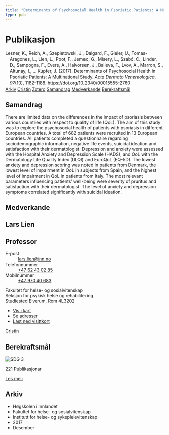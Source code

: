 ```yaml
---
title: "Determinants of Psychosocial Health in Psoriatic Patients: A Multi­national Study"
type: pub
---
```

<h1>Publikasjon</h1>
<article id="csl-bib-container-5UWATQ4G" class="csl-bib-container">
  <div class="csl-bib-body" style="line-height: 1.35; padding-left: 1em; text-indent:-1em;">
  <div class="csl-entry">Lesner, K., Reich, A., Szepietowski, J., Dalgard, F., Gieler, U., Tomas-Aragones, L., Lien, L., Poot, F., Jemec, G., Misery, L., Szab&#xF3;, C., Linder, D., Sampogna, F., Evers, A., Halvorsen, J., Balieva, F., Lvov, A., Marron, S., Altunay, I., &#x2026; Kupfer, J. (2017). Determinants of Psychosocial Health in Psoriatic Patients: A Multi&#xAD;national Study. <i>Acta Dermato Venereologica</i>, <i>97</i>(10), 1182&#x2013;1188. <a href="https://doi.org/10.2340/00015555-2760">https://doi.org/10.2340/00015555-2760</a></div>
</div>
  <div class="csl-bib-buttons">
    <a href="#taxonomy-article-5UWATQ4G" class="csl-bib-button">Arkiv</a>
    <a href="https://app.cristin.no/results/show.jsf?id=1525138" alt="Cristin URL" class="csl-bib-button">Cristin</a>
    <a href="http://zotero.org/groups/5022929/items/5UWATQ4G" alt="Zotero URL" class="csl-bib-button">Zotero</a>
    <a href="#abstract-article-5UWATQ4G" class="csl-bib-button">Samandrag</a>
    <a href="#contributors-article-5UWATQ4G" class="csl-bib-button">Medverkande</a>
    <a href="#sdg-article-5UWATQ4G" class="csl-bib-button">Berekraftsmål</a>
  </div>
  <div id="csl-bib-meta-container-5UWATQ4G"></div>
</article>
<div id="csl-bib-meta-5UWATQ4G" class="csl-bib-meta">
  <article id="abstract-article-5UWATQ4G" class="abstract-article">
    <h1>Samandrag</h1>
    There are limited data on the differences in the impact 
of psoriasis between various countries with respect 
to quality of life (QoL). The aim of this study was to 
explore the psychosocial health of patients with psoriasis 
in different European countries. A total of 682 
patients were recruited in 13 European countries. All 
patients completed a questionnaire regarding sociodemographic 
information, negative life events, suicidal 
ideation and satisfaction with their dermatologist. 
Depression and anxiety were assessed with the Hospital 
Anxiety and Depression Scale (HADS), and QoL 
with the Dermatology Life Quality Index (DLQI) and 
EuroQoL (EQ-5D). The lowest anxiety and depression 
scoring was noted in patients from Denmark, the lowest 
level of impairment in QoL in subjects from Spain, 
and the highest level of impairment in QoL in patients 
from Italy. The most relevant parameters influencing 
patients’ well-being were severity of pruritus and satisfaction 
with their dermatologist. The level of anxiety 
and depression symptoms correlated significantly with 
suicidal ideation.
  </article>
  <article id="contributors-article-5UWATQ4G" class="contributors-article">
    <h1>Medverkande</h1>
    <div class="personas">
<div class="vrtx-hinn-person-card">
<div class="photo">
<i class="lar la-user-circle missing-person"></i>
</div>
<div class="info">
<hgroup><h1>Lars Lien</h1>
<h2>Professor</h2>
</hgroup><dl>
<dt>E-post</dt>
<dd>
<a href="mailto:lars.lien@inn.no">lars.lien@inn.no</a>
</dd>
<dt>Telefonnummer</dt>
<dd><a href="tel:+4762430285">
+47 62 43 02 85
</a></dd>
<dt>Mobilnummer</dt>
<dd><a href="tel:+4797040683">
+47 970 40 683
</a></dd>
</dl>
<p>
Fakultet for helse- og sosialvitenskap<br>
Seksjon for psykisk helse og rehabilitering<br>
Studiested Elverum,
Rom 4L3202
</p>
<ul class="vrtx-hinn-links">
<li><a href="https://www.google.com/maps?q=60.88177,11.53669">Vis i kart</a></li>
<li><a href="https://www.inn.no/finn-en-ansatt/lars-lien.html#vrtx-hinn-addresses">Se adresser</a></li>
<li><a href="https://www.inn.no/finn-en-ansatt/lars-lien.html?vrtx=vcf">Last ned visittkort</a></li>
</ul>
</div>
</div>
<a href="https://app.cristin.no/persons/show.jsf?id=14287" alt="Cristin URL" class="personas-cristin">Cristin</a>
</div>
  </article>
  <article id="sdg-article-5UWATQ4G" class="sdg-article">
    <h1>Berekraftsmål</h1>
    <div class="sdg-container"><div id="sdg3" class="sdg">
<img src="{{< params subfolder >}}images/sdg/sdg03_no.png" class="image" alt="SDG 3">
<div class="sdg-overlay">
<p class="sdg-publication-count"><span>221</span> Publikasjonar</p>
<p><a href="https://www.fn.no/om-fn/fns-baerekraftsmaal/god-helse-og-livskvalitet?lang=nno-NO" class="sdg-read-more">Les meir</a></p>
</div>
</div></div>
  </article>
  <article id="taxonomy-article-5UWATQ4G" class="taxonomy-article">
    <h1>Arkiv</h1>
    <ul>
      <li>Høgskolen i Innlandet</li>
      <li>Fakultet for helse- og sosialvitenskap</li>
      <li>Institutt for helse- og sykepleievitenskap</li>
      <li>2017</li>
      <li>Desember</li>
    </ul>
  </article>
</div>
